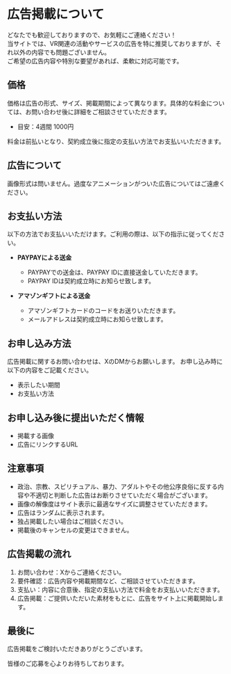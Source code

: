 # 広告掲載について

どなたでも歓迎しておりますので、お気軽にご連絡ください！  
当サイトでは、VR関連の活動やサービスの広告を特に推奨しておりますが、それ以外の内容でも問題ございません。  
ご希望の広告内容や特別な要望があれば、柔軟に対応可能です。

## 価格

価格は広告の形式、サイズ、掲載期間によって異なります。具体的な料金については、お問い合わせ後に詳細をご相談させていただきます。

- 目安：4週間 1000円

料金は前払いとなり、契約成立後に指定の支払い方法でお支払いいただきます。

## 広告について

画像形式は問いません。過度なアニメーションがついた広告についてはご遠慮ください。

## お支払い方法

以下の方法でお支払いいただけます。ご利用の際は、以下の指示に従ってください。

- **PAYPAYによる送金**
  - PAYPAYでの送金は、PAYPAY IDに直接送金していただきます。
  - PAYPAY IDは契約成立時にお知らせ致します。

- **アマゾンギフトによる送金**
  - アマゾンギフトカードのコードをお送りいただきます。
  - メールアドレスは契約成立時にお知らせ致します。

## お申し込み方法

広告掲載に関するお問い合わせは、XのDMからお願いします。
お申し込み時に以下の内容をご記載ください。

- 表示したい期間
- お支払い方法

## お申し込み後に提出いただく情報

- 掲載する画像
- 広告にリンクするURL

## 注意事項

- 政治、宗教、スピリチュアル、暴力、アダルトやその他公序良俗に反する内容や不適切と判断した広告はお断りさせていただく場合がございます。
- 画像の解像度はサイト表示に最適なサイズに調整させていただきます。
- 広告はランダムに表示されます。
- 独占掲載したい場合はご相談ください。
- 掲載後のキャンセルの変更はできません。

## 広告掲載の流れ

1. お問い合わせ：Xからご連絡ください。
2. 要件確認：広告内容や掲載期間など、ご相談させていただきます。
3. 支払い：内容に合意後、指定の支払い方法で料金をお支払いいただきます。
4. 広告掲載：ご提供いただいた素材をもとに、広告をサイト上に掲載開始します。

## 最後に

広告掲載をご検討いただきありがとうございます。

皆様のご応募を心よりお待ちしております。
